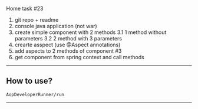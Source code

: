 Home task #23
1. git repo + readme
2. console java application (not war)
3. create simple component with 2 methods
3.1 1 method without parameters
3.2 2 method with 3 parameters
4. crearte asspect (use @Aspect annotations)
5. add aspects to 2 methods of component #3
6. get component from spring context and call methods
___
## How to use?
    AopDeveloperRunner/run
___
